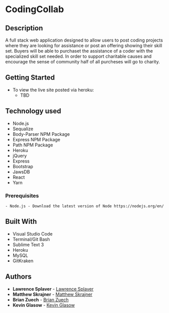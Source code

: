 # CodingCollab

## Description
A full stack web application designed to allow users to post coding projects where they are looking for assistance or post an offering showing their skill set. Buyers will be able to purchaset the assistance of a coder with the specialized skill set needed. In order to support charitable causes and encourage the sense of community half of all purcheses will go to charity. 


## Getting Started
- To view the live site posted via heroku: 
    - TBD

## Technology used
- Node.js
- Sequalize
- Body-Parser NPM Package  
- Express NPM Package
- Path NPM Package
- Heroku
- jQuery
- Express
- Bootstrap
- JawsDB
- React
- Yarn

### Prerequisites
```
- Node.js - Download the latest version of Node https://nodejs.org/en/
```

## Built With

* Visual Studio Code
* Terminal/Git Bash
* Sublime Text 3
* Heroku
* MySQL
* GitKraken

## Authors

* **Lawrence Splaver** - [Lawrence Splaver](https://github.com/lsplaver)
* **Matthew Skrajner** - [Matthew Skrajner](https://github.com/MattSkrajner)
* **Brian Zuech** - [Brian Zuech](https://github.com/bdz101)
* **Kevin Glasow** - [Kevin Glasow](https://github.com/kevinglasow)
